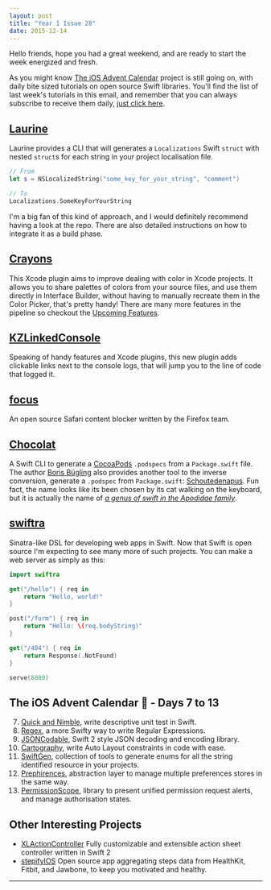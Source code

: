 ```yaml
---
layout: post
title: "Year 1 Issue 28"
date: 2015-12-14
---
```


Hello friends, hope you had a great weekend, and are ready to start the week energized and fresh.

As you might know [The iOS Advent Calendar](http://theiostimes.com/advent-calendar.html) project is still going on, with daily bite sized tutorials on open source Swift libraries. You'll find the list of last week's tutorials in this email, and remember that you can always subscribe to receive them daily, [just click here](http://theiostimes.com/advent-calendar-subscribe.html).

## [Laurine](https://github.com/JiriTrecak/Laurine)

Laurine provides a CLI that will generates a `Localizations` Swift `struct` with nested `struct`s for each string in your project localisation file.

```swift
// From
let s = NSLocalizedString("some_key_for_your_string", "comment")

// To
Localizations.SomeKeyForYourString
```

I'm a big fan of this kind of approach, and I would definitely recommend having a look at the repo. There are also detailed instructions on how to integrate it as a build phase.

## [Crayons](https://github.com/Sephiroth87/Crayons)

This Xcode plugin aims to improve dealing with color in Xcode projects. It allows you to share palettes of colors from your source files, and use them directly in Interface Builder, without having to manually recreate them in the Color Picker, that's pretty handy! There are many more features in the pipeline so checkout the [Upcoming Features](https://github.com/Sephiroth87/Crayons#upcoming-features).

## [KZLinkedConsole](https://github.com/krzysztofzablocki/KZLinkedConsole)

Speaking of handy features and Xcode plugins, this new plugin adds clickable links next to the console logs, that will jump you to the line of code that logged it.

## [focus](https://github.com/mozilla/focus)

An open source Safari content blocker written by the Firefox team.

## [Chocolat](https://github.com/neonichu/Chocolat)

A Swift CLI to generate a [CocoaPods](https://cocoapods.org/) `.podspecs` from a `Package.swift` file. The author [Boris Bügling](https://twitter.com/NeoNacho) also provides another tool to the inverse conversion, generate a `.podspec` from `Package.swift`: [Schoutedenapus](https://github.com/neonichu/schoutedenapus). Fun fact, the name looks like its been chosen by its cat walking on the keyboard, but it is actually the name of [_a genus of swift in the Apodidae family_](https://en.wikipedia.org/wiki/Schoutedenapus).

## [swiftra](https://github.com/takebayashi/swiftra)

Sinatra-like DSL for developing web apps in Swift. Now that Swift is open source I'm expecting to see many more of such projects. You can make a web server as simply as this:

```swift
import swiftra

get("/hello") { req in
    return "Hello, world!"
}

post("/form") { req in
    return "Hello: \(req.bodyString)"
}

get("/404") { req in
    return Response(.NotFound)
}

serve(8080)
```

## The iOS Advent Calendar 🎅 - Days 7 to 13

7. [Quick and Nimble](http://theiostimes.com/advent-calendar/quick-nimble.html), write descriptive unit test in Swift.
8. [Regex](http://theiostimes.com/advent-calendar/regex.html), a more Swifty way to write Regular Expressions.
9. [JSONCodable](http://theiostimes.com/advent-calendar/jsoncodable.html), Swift 2 style JSON decoding and encoding library.
10. [Cartography](http://theiostimes.com/advent-calendar/cartography.html), write Auto Layout constraints in code with ease.
11. [SwiftGen](http://theiostimes.com/advent-calendar/swiftgen.html), collection of tools to generate enums for all the string identified resource in your projects.
12. [Prephirences](http://theiostimes.com/advent-calendar/prephirences.html), abstraction layer to manage multiple preferences stores in the same way.
13. [PermissionScope](http://theiostimes.com/advent-calendar/permissionscope.html), library to present unified permission request alerts, and manage authorisation states.

## Other Interesting Projects

* [XLActionController](https://github.com/xmartlabs/XLActionController) Fully customizable and extensible action sheet controller written in Swift 2
* [stepifyIOS](https://github.com/stepify/stepifyIOS) Open source app aggregating steps data from HealthKit, Fitbit, and Jawbone, to keep you motivated and healthy.

---

